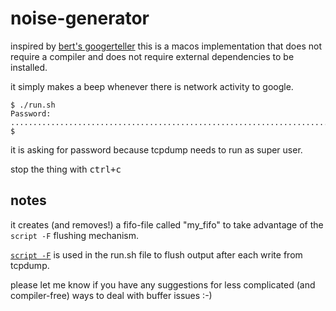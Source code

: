 # noise-generator

inspired by [bert's googerteller](https://github.com/berthubert/googerteller/) this is a macos implementation that does not require a compiler and does not require external dependencies to be installed.

it simply makes a beep whenever there is network activity to google.


```
$ ./run.sh
Password:
.........................................................................................
$

```

it is asking for password because tcpdump needs to run as super user.

stop the thing with <kbd>ctrl+c</kbd>


## notes

it creates (and removes!) a fifo-file called "my_fifo" to take advantage of the `script -F` flushing mechanism.

[`script -F`](https://www.unix.com/man-page/mojave/1/SCRIPT/) is used in the run.sh file to flush output after each write from tcpdump.

please let me know if you have any suggestions for less complicated (and compiler-free) ways to deal with buffer issues :-)
